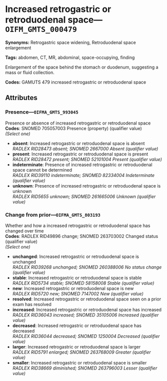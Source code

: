 # Increased retrogastric or retroduodenal space—`OIFM_GMTS_000479`

**Synonyms:** Retrogastric space widening, Retroduodenal space enlargement

**Tags:** abdomen, CT, MR, abdominal, space-occupying, finding

Enlargement of the space behind the stomach or duodenum, suggesting a mass or fluid collection.

**Codes:** GAMUTS 479 increased retrogastric or retroduodenal space

## Attributes

### Presence—`OIFMA_GMTS_993045`

Presence or absence of increased retrogastric or retroduodenal space  
**Codes**: SNOMED 705057003 Presence (property) (qualifier value)  
*(Select one)*

- **absent**: Increased retrogastric or retroduodenal space is absent  
_RADLEX RID28473 absent; SNOMED 2667000 Absent (qualifier value)_
- **present**: Increased retrogastric or retroduodenal space is present  
_RADLEX RID28472 present; SNOMED 52101004 Present (qualifier value)_
- **indeterminate**: Presence of increased retrogastric or retroduodenal space cannot be determined  
_RADLEX RID39110 indeterminate; SNOMED 82334004 Indeterminate (qualifier value)_
- **unknown**: Presence of increased retrogastric or retroduodenal space is unknown  
_RADLEX RID5655 unknown; SNOMED 261665006 Unknown (qualifier value)_

### Change from prior—`OIFMA_GMTS_803193`

Whether and how a increased retrogastric or retroduodenal space has changed over time  
**Codes**: RADLEX RID49896 change; SNOMED 263703002 Changed status (qualifier value)  
*(Select one)*

- **unchanged**: Increased retrogastric or retroduodenal space is unchanged  
_RADLEX RID39268 unchanged; SNOMED 260388006 No status change (qualifier value)_
- **stable**: Increased retrogastric or retroduodenal space is stable  
_RADLEX RID5734 stable; SNOMED 58158008 Stable (qualifier value)_
- **new**: Increased retrogastric or retroduodenal space is new  
_RADLEX RID5720 new; SNOMED 7147002 New (qualifier value)_
- **resolved**: Increased retrogastric or retroduodenal space seen on a prior exam has resolved  
- **increased**: Increased retrogastric or retroduodenal space has increased  
_RADLEX RID36043 increased; SNOMED 35105006 Increased (qualifier value)_
- **decreased**: Increased retrogastric or retroduodenal space has decreased  
_RADLEX RID36044 decreased; SNOMED 1250004 Decreased (qualifier value)_
- **larger**: Increased retrogastric or retroduodenal space is larger  
_RADLEX RID5791 enlarged; SNOMED 263768009 Greater (qualifier value)_
- **smaller**: Increased retrogastric or retroduodenal space is smaller  
_RADLEX RID38669 diminished; SNOMED 263796003 Lesser (qualifier value)_